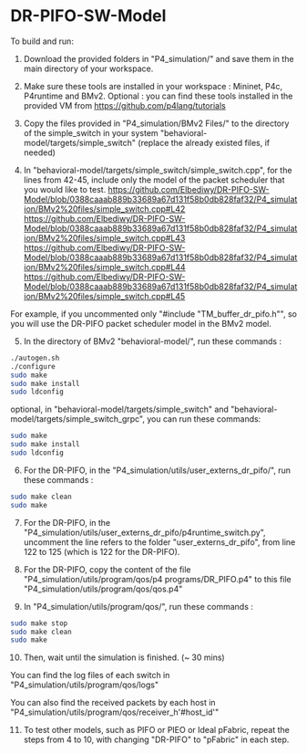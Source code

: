 # DR-PIFO-SW-Model
To build and run:

1. Download the provided folders in "P4_simulation/" and save them in the main directory of your workspace.

2. Make sure these tools are installed in your workspace : Mininet, P4c, P4runtime and BMv2.
Optional : you can find these tools installed in the provided VM from https://github.com/p4lang/tutorials

3. Copy the files provided in "P4_simulation/BMv2 Files/" to the directory of the simple_switch in your system "behavioral-model/targets/simple_switch" (replace the already existed files, if needed)

4. In "behavioral-model/targets/simple_switch/simple_switch.cpp", for the lines from 42-45, include only the model of the packet scheduler that you would like to test.
https://github.com/Elbediwy/DR-PIFO-SW-Model/blob/0388caaab889b33689a67d131f58b0db828faf32/P4_simulation/BMv2%20files/simple_switch.cpp#L42
https://github.com/Elbediwy/DR-PIFO-SW-Model/blob/0388caaab889b33689a67d131f58b0db828faf32/P4_simulation/BMv2%20files/simple_switch.cpp#L43
https://github.com/Elbediwy/DR-PIFO-SW-Model/blob/0388caaab889b33689a67d131f58b0db828faf32/P4_simulation/BMv2%20files/simple_switch.cpp#L44
https://github.com/Elbediwy/DR-PIFO-SW-Model/blob/0388caaab889b33689a67d131f58b0db828faf32/P4_simulation/BMv2%20files/simple_switch.cpp#L45

For example, if you uncommented only "#include "TM_buffer_dr_pifo.h"", so you will use the DR-PIFO packet scheduler model in the BMv2 model. 

5. In the directory of BMv2 "behavioral-model/", run these commands : 
```bash
./autogen.sh
./configure
sudo make
sudo make install
sudo ldconfig
```
optional, in "behavioral-model/targets/simple_switch" and "behavioral-model/targets/simple_switch_grpc", you can run these commands:
```bash
sudo make
sudo make install
sudo ldconfig
```
6. For the DR-PIFO, in the "P4_simulation/utils/user_externs_dr_pifo/", run these commands : 
```bash
sudo make clean
sudo make
```

7. For the DR-PIFO, in the "P4_simulation/utils/user_externs_dr_pifo/p4runtime_switch.py", uncomment the line refers to the folder "user_externs_dr_pifo", from line 122 to 125 (which is 122 for the DR-PIFO).

8. For the DR-PIFO, copy the content of the file "P4_simulation/utils/program/qos/p4 programs/DR_PIFO.p4" to this file "P4_simulation/utils/program/qos/qos.p4"

9. In "P4_simulation/utils/program/qos/", run these commands :
```bash
sudo make stop
sudo make clean
sudo make
```

10. Then, wait until the simulation is finished. (~ 30 mins)

You can find the log files of each switch in "P4_simulation/utils/program/qos/logs"

You can also find the received packets by each host in "P4_simulation/utils/program/qos/receiver_h'#host_id'"

11. To test other models, such as PIFO or PIEO or Ideal pFabric, repeat the steps from 4 to 10, with changing "DR-PIFO" to "pFabric" in each step.
